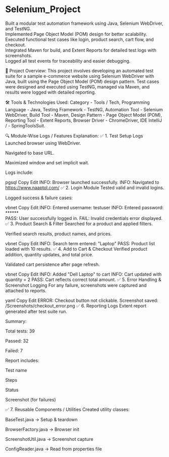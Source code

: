 # Selenium_Project

Built a modular test automation framework using Java, Selenium WebDriver, and TestNG.  
Implemented Page Object Model (POM) design for better scalability.  
Executed functional test cases like login, product search, cart flow, and checkout.  
Integrated Maven for build, and Extent Reports for detailed test logs with screenshots.  
Logged all test events for traceability and easier debugging.

🧪 Project Overview:
This project involves developing an automated test suite for a sample e-commerce website using Selenium WebDriver with Java,
built using the Page Object Model (POM) design pattern.
Test cases were designed and executed using TestNG, managed via Maven, and results were logged with detailed reporting.

🛠 Tools & Technologies Used:
Category	   -   Tools / Tech,
Programming Language -	Java,
Testing Framework	- TestNG,
Automation Tool	- Selenium WebDriver,
Build Tool	- Maven,
Design Pattern -	Page Object Model (POM),
Reporting Tool -	Extent Reports,
Browser Driver -	ChromeDriver,
IDE	IntelliJ / -  SpringToolsSuit.

🔍 Module-Wise Logs / Features Explanation:
✅ 1. Test Setup Logs
Launched browser using WebDriver.

Navigated to base URL.

Maximized window and set implicit wait.

Logs include:

pgsql
Copy
Edit
INFO: Browser launched successfully.
INFO: Navigated to https://www.naaptol.com/
✅ 2. Login Module
Tested valid and invalid logins.

Logged success & failure cases:

vbnet
Copy
Edit
INFO: Entered username: testuser
INFO: Entered password: ******  
PASS: User successfully logged in.
FAIL: Invalid credentials error displayed.
✅ 3. Product Search & Filter
Searched for a product and applied filters.

Verified search results, product names, and prices.

vbnet
Copy
Edit
INFO: Search term entered: "Laptop"
PASS: Product list loaded with 10 results.
✅ 4. Add to Cart & Checkout
Verified product addition, quantity updates, and total price.

Validated cart persistence after page refresh.

vbnet
Copy
Edit
INFO: Added "Dell Laptop" to cart
INFO: Cart updated with quantity = 2
PASS: Cart reflects correct total amount.
✅ 5. Error Handling & Screenshot Logging
For any failure, screenshots were captured and attached to reports.

yaml
Copy
Edit
ERROR: Checkout button not clickable.
Screenshot saved: /Screenshots/checkout_error.png
✅ 6. Reporting Logs
Extent report generated after test suite run.

Summary:

Total tests: 39

Passed: 32

Failed: 7

Report includes:

Test name

Steps

Status

Screenshot (for failures)

✅ 7. Reusable Components / Utilities
Created utility classes:

BaseTest.java → Setup & teardown

BrowserFactory.java → Browser init

ScreenshotUtil.java → Screenshot capture

ConfigReader.java → Read from properties file

